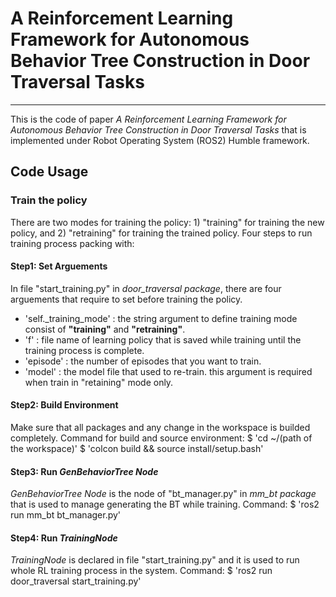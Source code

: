 # A Reinforcement Learning Framework for Autonomous Behavior Tree Construction in Door Traversal Tasks
---
This is the code of paper _A Reinforcement Learning Framework for Autonomous Behavior Tree Construction in Door Traversal Tasks_ that is implemented under Robot Operating System (ROS2) Humble framework.

## Code Usage
### Train the policy
There are two modes for training the policy: 1) "training" for training the new policy, and 2) "retraining" for training the trained policy. Four steps to run training process packing with:

#### **Step1**: Set Arguements
In file "start_training.py" in _door_traversal package_, there are four arguements that require to set before training the policy.
* 'self._training_mode' : the string argument to define training mode consist of **"training"** and **"retraining"**.
* 'f' : file name of learning policy that is saved while training until the training process is complete.
* 'episode' : the number of episodes that you want to train.
* 'model' : the model file that used to re-train. this argument is required when train in "retaining" mode only.

#### **Step2**: Build Environment
Make sure that all packages and any change in the workspace is builded completely.
Command for build and source environment:
$ 'cd ~/(path of the workspace)'
$ 'colcon build && source install/setup.bash'

#### **Step3**: Run _GenBehaviorTree Node_
_GenBehaviorTree Node_ is the node of "bt_manager.py" in _mm_bt package_ that is used to manage generating the BT while training.
Command:
$ 'ros2 run mm_bt bt_manager.py'

#### **Step4**: Run _TrainingNode_
_TrainingNode_ is declared in file "start_training.py" and it is used to run whole RL training process in the system.
Command:
$ 'ros2 run door_traversal start_training.py'
